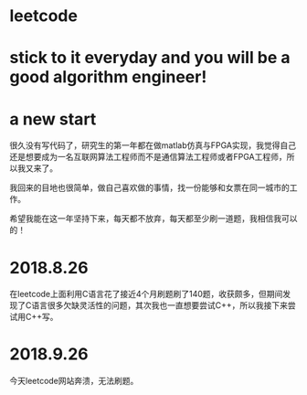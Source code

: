 # leetcode
# stick to it everyday and you will be a good algorithm engineer!

# a new start

很久没有写代码了，研究生的第一年都在做matlab仿真与FPGA实现，我觉得自己还是想要成为一名互联网算法工程师而不是通信算法工程师或者FPGA工程师，所以我又来了。

我回来的目地也很简单，做自己喜欢做的事情，找一份能够和女票在同一城市的工作。

希望我能在这一年坚持下来，每天都不放弃，每天都至少刷一道题，我相信我可以的！

# 2018.8.26

在leetcode上面利用C语言花了接近4个月刷题刷了140题，收获颇多，但期间发现了C语言很多欠缺灵活性的问题，其次我也一直想要尝试C++，所以我接下来尝试用C++写。

# 2018.9.26

今天leetcode网站奔溃，无法刷题。
